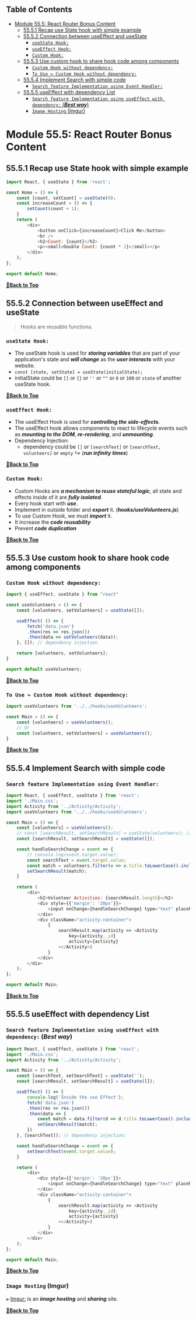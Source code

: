 Table of Contents
---

- [Module 55.5: React Router Bonus Content](#module-555-react-router-bonus-content)
  - [55.5.1 Recap use State hook with simple example](#5551-recap-use-state-hook-with-simple-example)
  - [55.5.2 Connection between useEffect and useState](#5552-connection-between-useeffect-and-usestate)
    - [`useState Hook:`](#usestate-hook)
    - [`useEffect Hook:`](#useeffect-hook)
    - [`Custom Hook:`](#custom-hook)
  - [55.5.3 Use custom hook to share hook code among components](#5553-use-custom-hook-to-share-hook-code-among-components)
    - [`Custom Hook without dependency:`](#custom-hook-without-dependency)
    - [`To Use ↪ Custom Hook without dependency:`](#to-use--custom-hook-without-dependency)
  - [55.5.4 Implement Search with simple code](#5554-implement-search-with-simple-code)
    - [`Search feature Implementation using Event Handler:`](#search-feature-implementation-using-event-handler)
  - [55.5.5 useEffect with dependency List](#5555-useeffect-with-dependency-list)
    - [`Search feature Implementation using useEffect with dependency:` (___Best way___)](#search-feature-implementation-using-useeffect-with-dependency-best-way)
    - [`Image Hosting` (Imgur)](#image-hosting-imgur)

# Module 55.5: React Router Bonus Content

## 55.5.1 Recap use State hook with simple example

``` JavaScript
import React, { useState } from 'react';

const Home = () => {
    const [count, setCount] = useState(0);
    const increaseCount = () => {
        setCount(count + 1);
    }
    return (
        <div>
            <button onClick={increaseCount}>Click Me</button>
            <br />
            <h2>Count: {count}</h2>
            <p><small>Double Count: {count * 2}</small></p>
        </div>
    );
};

export default Home;
```

**[🔼Back to Top](#table-of-contents)**

## 55.5.2 Connection between useEffect and useState

> Hooks are reusable functions.

### `useState Hook:`

- The useState hook is used for ___storing variables___ that are part of your application's state and ___will change___ as the ___user interacts___ with your website.
- `const [state, setState] = useState(initialState);`
- initialState could be `[]` or `{}` or `''` or `""` or `0` or `100` or `state` of another useState hook.

**[🔼Back to Top](#table-of-contents)**

### `useEffect Hook:`

- The useEffect Hook is used for ___controlling the side-effects___.
- The useEffect hook allows components to react to lifecycle events such as ___mounting to the DOM___, ___re-rendering___, and ___unmounting___.
- Dependency Injection:
  - dependency could be `[]` or `[searchText]` or `[searchText, volunteers]` or `empty` ↪ (___run infinity times___)

**[🔼Back to Top](#table-of-contents)**

### `Custom Hook:`

- Custom Hooks are ___a mechanism to reuse stateful logic___, all state and effects inside of it are ___fully isolated___.
- Every hook start with ___use___.
- Implement in outside folder and ___export___ it. (___hooks/useVolunteers.js___)
- To use Custom Hook, we must ___import___ it.
- It increase the ___code reusability___
- Prevent ___code duplication___

**[🔼Back to Top](#table-of-contents)**

## 55.5.3 Use custom hook to share hook code among components

### `Custom Hook without dependency:`

``` JavaScript
import { useEffect, useState } from "react"

const useVolunteers = () => {
    const [volunteers, setVolunteers] = useState([]);

    useEffect( () => {
        fetch('data.json')
        .then(res => res.json())
        .then(data => setVolunteers(data));
    }, []); // dependency injection

    return [volunteers, setVolunteers];
}

export default useVolunteers;
```

**[🔼Back to Top](#table-of-contents)**

### `To Use ↪ Custom Hook without dependency:`

``` JavaScript
import useVolunteers from '../../hooks/useVolunteers';

const Main = () => {
    const [volunteers] = useVolunteers();
    // Or
    const [volunteers, setVolunteers] = useVolunteers();
}
```

**[🔼Back to Top](#table-of-contents)**

## 55.5.4 Implement Search with simple code

### `Search feature Implementation using Event Handler:`

``` JavaScript
import React, { useEffect, useState } from 'react';
import './Main.css';
import Activity from '../Activity/Activity';
import useVolunteers from '../../hooks/useVolunteers';

const Main = () => {
    const [volunteers] = useVolunteers();
    // const [searchResult, setSearchResult] = useState(volunteers); // initially set all volunteers data to set volunteers rather than [].
    const [searchResult, setSearchResult] = useState([]);

    const handleSearchChange = event => {
        // console.log(event.target.value);
        const searchText = event.target.value;
        const match = volunteers.filter(v => v.title.toLowerCase().includes(searchText));
        setSearchResult(match);
    }

    return (
        <div>
            <h2>Volunteer Activities: {searchResult.length}</h2>
            <div style={{'margin': '20px'}}>
                <input onChange={handleSearchChange} type="text" placeholder='search' />
            </div>
            <div className="activity-container">
                {
                    searchResult.map(activity => <Activity
                        key={activity._id}
                        activity={activity}
                    ></Activity>)
                }
            </div>
        </div>
    );
};

export default Main;
```

**[🔼Back to Top](#table-of-contents)**

## 55.5.5 useEffect with dependency List

### `Search feature Implementation using useEffect with dependency:` (___Best way___)

``` JavaScript
import React, { useEffect, useState } from 'react';
import './Main.css';
import Activity from '../Activity/Activity';

const Main = () => {
    const [searchText, setSearchText] = useState('');
    const [searchResult, setSearchResult] = useState([]);

    useEffect( () => {
        console.log('Inside the use Effect');
        fetch('data.json')
        .then(res => res.json())
        .then(data => {
            const match = data.filter(d => d.title.toLowerCase().includes(searchText));
            setSearchResult(match);
        })
    }, [searchText]); // dependency injection;

    const handleSearchChange = event => {
        setSearchText(event.target.value);
    }

    return (
        <div>
            <div style={{'margin': '20px'}}>
                <input onChange={handleSearchChange} type="text" placeholder='search' />
            </div>
            <div className="activity-container">
                {
                    searchResult.map(activity => <Activity
                        key={activity._id}
                        activity={activity}
                    ></Activity>)
                }
            </div>
        </div>
    );
};

export default Main;
```

**[🔼Back to Top](#table-of-contents)**

### `Image Hosting` (Imgur)

⫸ [Imgur:](https://imgur.com "Imgur is the easiest way to discover and enjoy the magic of the Internet") is an ___image hosting___ and ___sharing___ site.

**[🔼Back to Top](#table-of-contents)**

